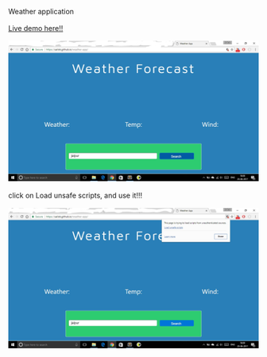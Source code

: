Weather application
<br>
<br>
<a href="https://sailok.github.io/weather-app/" target="_blank">Live demo here!!</a>
<br>
<br>
<img src="Screenshot (18)_LI.jpg"/>
<br>
<br>
click on Load unsafe scripts, and use it!!!
<br>
<br>
<img src="Screenshot (19)_LI.jpg"/>
<br>
